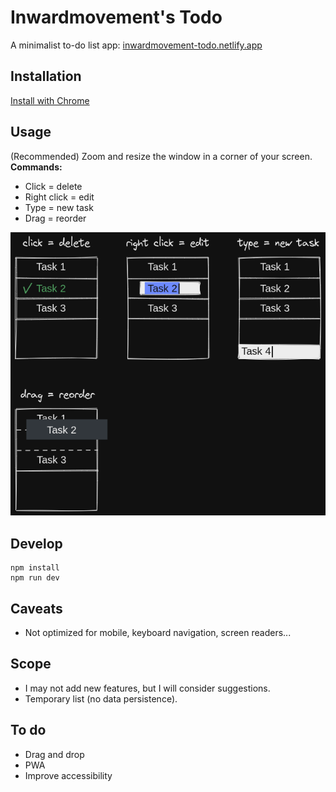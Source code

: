 # Inwardmovement's Todo
A minimalist to-do list app: [inwardmovement-todo.netlify.app](https://inwardmovement-todo.netlify.app/)

## Installation
[Install with Chrome](https://support.google.com/chrome/answer/9658361)

## Usage
(Recommended) Zoom and resize the window in a corner of your screen.  
**Commands:**  
- Click = delete
- Right click = edit
- Type = new task
- Drag = reorder

![Usage](usage.png)

## Develop
```
npm install
npm run dev
```

## Caveats
- Not optimized for mobile, keyboard navigation, screen readers...

## Scope
- I may not add new features, but I will consider suggestions.
- Temporary list (no data persistence).

## To do
- Drag and drop
- PWA
- Improve accessibility
